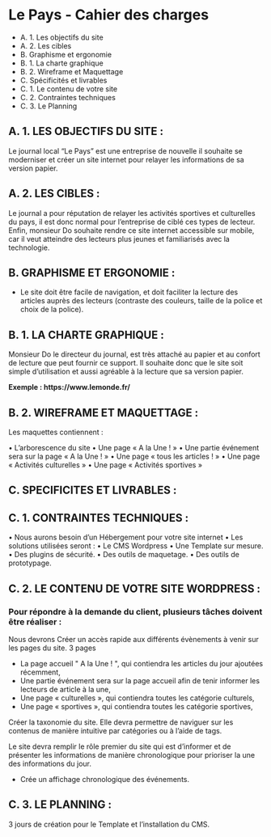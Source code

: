 # Le Pays - Cahier des charges

-   A.	1. Les objectifs du site 
-   A.	2. Les cibles 
-   B.	Graphisme et ergonomie
-   B.  1. La charte graphique
-   B.  2. Wireframe et Maquettage
-   C.  Spécificités et livrables 
-   C.  1. Le contenu de votre site 
-   C.  2. Contraintes techniques 
-   C.  3. Le Planning

## A. 1. LES OBJECTIFS DU SITE :

<p>Le journal local “Le Pays” est une entreprise de nouvelle il souhaite se moderniser et créer un site internet pour relayer les informations de sa version papier.</p>

## A. 2. LES CIBLES :
<p>
Le journal a pour réputation de relayer les activités sportives et culturelles du pays, il est donc normal pour l’entreprise de ciblé ces types de lecteur.
 Enfin, monsieur Do souhaite rendre ce site internet accessible sur mobile, car il veut atteindre des lecteurs plus jeunes et familiarisés avec la technologie. 
</p>

## B. GRAPHISME ET ERGONOMIE :

- Le site doit être facile de navigation, et doit faciliter la lecture des articles auprès des lecteurs (contraste des couleurs, taille de la police et choix de la police).

## B. 1. LA CHARTE GRAPHIQUE :
<p>
Monsieur Do le directeur du journal, est très attaché au papier et au confort de lecture que peut fournir ce support. Il souhaite donc que le site soit simple d’utilisation et aussi agréable à la lecture que sa version papier. 
</p>
<p><strong>Exemple : https://www.lemonde.fr/</strong></p>

## B. 2. WIREFRAME ET MAQUETTAGE :

<p>Les maquettes contiennent :</p>

• L’arborescence du site 
    • Une page « A la Une ! »
    • Une partie événement sera sur la page « A la Une ! »
    • Une page « tous les articles ! »
    • Une page « Activités culturelles »
    • Une page « Activités sportives »

## C. SPECIFICITES ET LIVRABLES :

## C. 1. CONTRAINTES TECHNIQUES :


•	Nous aurons besoin d’un Hébergement pour votre site internet
•	Les solutions utilisées seront :
    • Le CMS Wordpress
    • Une Template sur mesure. 
    • Des plugins de sécurité.
    • Des outils de maquetage. 
    • Des outils de prototypage. 


## C. 2. LE CONTENU DE VOTRE SITE WORDPRESS :

### Pour répondre à la demande du client, plusieurs tâches doivent être réaliser :
<p>
Nous devrons Créer un accès rapide aux différents évènements à venir sur les pages du site. 3 pages 
</p>

- La page accueil " A la Une ! ", qui contiendra les articles du jour ajoutées récemment,
- Une partie événement sera sur la page accueil afin de tenir informer les lecteurs de article à la une,
- Une page « culturelles », qui contiendra toutes les catégorie culturels,
- Une page « sportives », qui contiendra toutes les catégorie sportives,

<p>
Créer la taxonomie du site. Elle devra permettre de naviguer sur les contenus de manière intuitive par catégories ou à l’aide de tags. 
</p>
<p>
 Le site devra remplir le rôle premier du site qui est d’informer et de présenter les informations de manière chronologique pour prioriser la une des informations du jour.
</p>

-	Crée un affichage chronologique des événements.

## C.	3. LE PLANNING :

<p>3 jours de création pour le Template et l’installation du CMS.</p>




